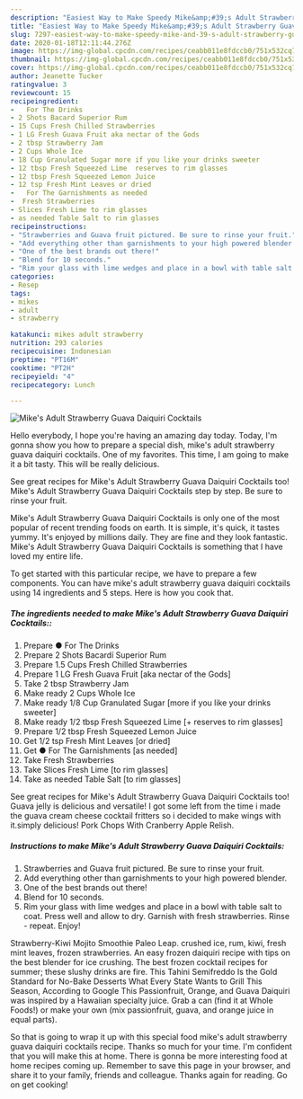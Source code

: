 ```yaml
---
description: "Easiest Way to Make Speedy Mike&amp;#39;s Adult Strawberry Guava Daiquiri Cocktails"
title: "Easiest Way to Make Speedy Mike&amp;#39;s Adult Strawberry Guava Daiquiri Cocktails"
slug: 7297-easiest-way-to-make-speedy-mike-and-39-s-adult-strawberry-guava-daiquiri-cocktails
date: 2020-01-18T12:11:44.276Z
image: https://img-global.cpcdn.com/recipes/ceabb011e8fdccb0/751x532cq70/mikes-adult-strawberry-guava-daiquiri-cocktails-recipe-main-photo.jpg
thumbnail: https://img-global.cpcdn.com/recipes/ceabb011e8fdccb0/751x532cq70/mikes-adult-strawberry-guava-daiquiri-cocktails-recipe-main-photo.jpg
cover: https://img-global.cpcdn.com/recipes/ceabb011e8fdccb0/751x532cq70/mikes-adult-strawberry-guava-daiquiri-cocktails-recipe-main-photo.jpg
author: Jeanette Tucker
ratingvalue: 3
reviewcount: 15
recipeingredient:
-   For The Drinks
- 2 Shots Bacard Superior Rum
- 15 Cups Fresh Chilled Strawberries
- 1 LG Fresh Guava Fruit aka nectar of the Gods
- 2 tbsp Strawberry Jam
- 2 Cups Whole Ice
- 18 Cup Granulated Sugar more if you like your drinks sweeter
- 12 tbsp Fresh Squeezed Lime  reserves to rim glasses
- 12 tbsp Fresh Squeezed Lemon Juice
- 12 tsp Fresh Mint Leaves or dried
-   For The Garnishments as needed
-  Fresh Strawberries
- Slices Fresh Lime to rim glasses
- as needed Table Salt to rim glasses
recipeinstructions:
- "Strawberries and Guava fruit pictured. Be sure to rinse your fruit."
- "Add everything other than garnishments to your high powered blender."
- "One of the best brands out there!"
- "Blend for 10 seconds."
- "Rim your glass with lime wedges and place in a bowl with table salt to coat. Press well and allow to dry. Garnish with fresh strawberries. Rinse - repeat. Enjoy!"
categories:
- Resep
tags:
- mikes
- adult
- strawberry

katakunci: mikes adult strawberry
nutrition: 293 calories
recipecuisine: Indonesian
preptime: "PT16M"
cooktime: "PT2H"
recipeyield: "4"
recipecategory: Lunch

---
```



![Mike&#39;s Adult Strawberry Guava Daiquiri Cocktails](https://img-global.cpcdn.com/recipes/ceabb011e8fdccb0/751x532cq70/mikes-adult-strawberry-guava-daiquiri-cocktails-recipe-main-photo.jpg)

Hello everybody, I hope you're having an amazing day today. Today, I'm gonna show you how to prepare a special dish, mike&#39;s adult strawberry guava daiquiri cocktails. One of my favorites. This time, I am going to make it a bit tasty. This will be really delicious.

See great recipes for Mike&#39;s Adult Strawberry Guava Daiquiri Cocktails too! Mike&#39;s Adult Strawberry Guava Daiquiri Cocktails step by step. Be sure to rinse your fruit.

Mike&#39;s Adult Strawberry Guava Daiquiri Cocktails is only one of the most popular of recent trending foods on earth. It is simple, it's quick, it tastes yummy. It's enjoyed by millions daily. They are fine and they look fantastic. Mike&#39;s Adult Strawberry Guava Daiquiri Cocktails is something that I have loved my entire life.


To get started with this particular recipe, we have to prepare a few components. You can have mike&#39;s adult strawberry guava daiquiri cocktails using 14 ingredients and 5 steps. Here is how you cook that.

##### The ingredients needed to make Mike&#39;s Adult Strawberry Guava Daiquiri Cocktails::

1. Prepare  ● For The Drinks
1. Prepare 2 Shots Bacardí Superior Rum
1. Prepare 1.5 Cups Fresh Chilled Strawberries
1. Prepare 1 LG Fresh Guava Fruit [aka nectar of the Gods]
1. Take 2 tbsp Strawberry Jam
1. Make ready 2 Cups Whole Ice
1. Make ready 1/8 Cup Granulated Sugar [more if you like your drinks sweeter]
1. Make ready 1/2 tbsp Fresh Squeezed Lime [+ reserves to rim glasses]
1. Prepare 1/2 tbsp Fresh Squeezed Lemon Juice
1. Get 1/2 tsp Fresh Mint Leaves [or dried]
1. Get  ● For The Garnishments [as needed]
1. Take  Fresh Strawberries
1. Take Slices Fresh Lime [to rim glasses]
1. Take as needed Table Salt [to rim glasses]


See great recipes for Mike&#39;s Adult Strawberry Guava Daiquiri Cocktails too! Guava jelly is delicious and versatile! I got some left from the time i made the guava cream cheese cocktail fritters so i decided to make wings with it.simply delicious! Pork Chops With Cranberry Apple Relish. 

##### Instructions to make Mike&#39;s Adult Strawberry Guava Daiquiri Cocktails:

1. Strawberries and Guava fruit pictured. Be sure to rinse your fruit.
1. Add everything other than garnishments to your high powered blender.
1. One of the best brands out there!
1. Blend for 10 seconds.
1. Rim your glass with lime wedges and place in a bowl with table salt to coat. Press well and allow to dry. Garnish with fresh strawberries. Rinse - repeat. Enjoy!


Strawberry-Kiwi Mojito Smoothie Paleo Leap. crushed ice, rum, kiwi, fresh mint leaves, frozen strawberries. An easy frozen daiquiri recipe with tips on the best blender for ice crushing. The best frozen cocktail recipes for summer; these slushy drinks are fire. This Tahini Semifreddo Is the Gold Standard for No-Bake Desserts What Every State Wants to Grill This Season, According to Google This Passionfruit, Orange, and Guava Daiquiri was inspired by a Hawaiian specialty juice. Grab a can (find it at Whole Foods!) or make your own (mix passionfruit, guava, and orange juice in equal parts). 

So that is going to wrap it up with this special food mike&#39;s adult strawberry guava daiquiri cocktails recipe. Thanks so much for your time. I'm confident that you will make this at home. There is gonna be more interesting food at home recipes coming up. Remember to save this page in your browser, and share it to your family, friends and colleague. Thanks again for reading. Go on get cooking!
